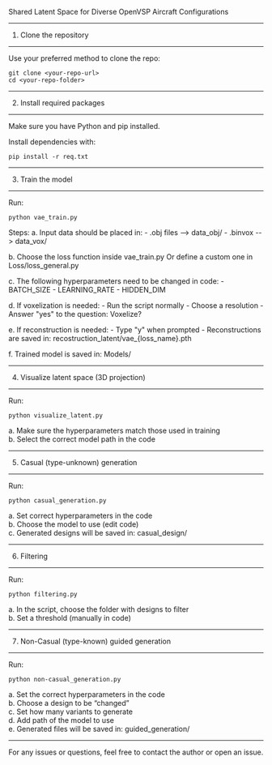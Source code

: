 Shared Latent Space for Diverse OpenVSP Aircraft Configurations

-------------------------
1. Clone the repository
-------------------------

Use your preferred method to clone the repo:

    git clone <your-repo-url>
    cd <your-repo-folder>

-------------------------------
2. Install required packages
-------------------------------

Make sure you have Python and pip installed.

Install dependencies with:

    pip install -r req.txt

------------------------
3. Train the model
------------------------

Run:

    python vae_train.py

Steps:
a. Input data should be placed in:
    - .obj files  --> data_obj/
    - .binvox     --> data_vox/

b. Choose the loss function inside vae_train.py
   Or define a custom one in Loss/loss_general.py

c. The following hyperparameters need to be changed in code:
    - BATCH_SIZE
    - LEARNING_RATE
    - HIDDEN_DIM

d. If voxelization is needed:
    - Run the script normally
    - Choose a resolution
    - Answer "yes" to the question: Voxelize?

e. If reconstruction is needed:
    - Type "y" when prompted
    - Reconstructions are saved in:
        recostruction_latent/vae_{loss_name}.pth

f. Trained model is saved in:
        Models/

--------------------------------------------
4. Visualize latent space (3D projection)
--------------------------------------------

Run:

    python visualize_latent.py

a. Make sure the hyperparameters match those used in training  
b. Select the correct model path in the code

---------------------------------------------
5. Casual (type-unknown) generation
---------------------------------------------

Run:

    python casual_generation.py

a. Set correct hyperparameters in the code  
b. Choose the model to use (edit code)  
c. Generated designs will be saved in:
       casual_design/

---------------------
6. Filtering
---------------------

Run:

    python filtering.py

a. In the script, choose the folder with designs to filter  
b. Set a threshold (manually in code)

------------------------------------------------
7. Non-Casual (type-known) guided generation
------------------------------------------------

Run:

    python non-casual_generation.py

a. Set the correct hyperparameters in the code  
b. Choose a design to be “changed”  
c. Set how many variants to generate  
d. Add path of the model to use  
e. Generated files will be saved in:
       guided_generation/

------------------------------------------------

For any issues or questions, feel free to contact the author or open an issue.
